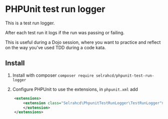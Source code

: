 # PHPUnit test run logger

This is a test run logger.

After each test run it logs if the run was passing or failing.

This is useful during a Dojo session, where you want to practice and reflect on the way you've used TDD during a code kata.

## Install

1. Install with composer `composer require selrahcd/phpunit-test-run-logger`

2. Configure PHPUnit to use the extensions, in `phpunit.xml` add
```xml
    <extensions>
        <extension class="Selrahcd\PhpunitTestRunLogger\TestRunLogger">
        </extension>
    </extensions>
```